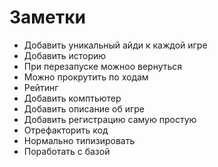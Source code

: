 # Заметки

- Добавить уникальный айди к каждой игре
- Добавить историю
- При перезапуске можноо вернуться
- Можно прокрутить по ходам
- Рейтинг
- Добавить комптьютер
- Добавить описание об игре
- Добавить регистрацию самую простую
- Отрефакторить код
- Нормально типизировать
- Поработать с базой

